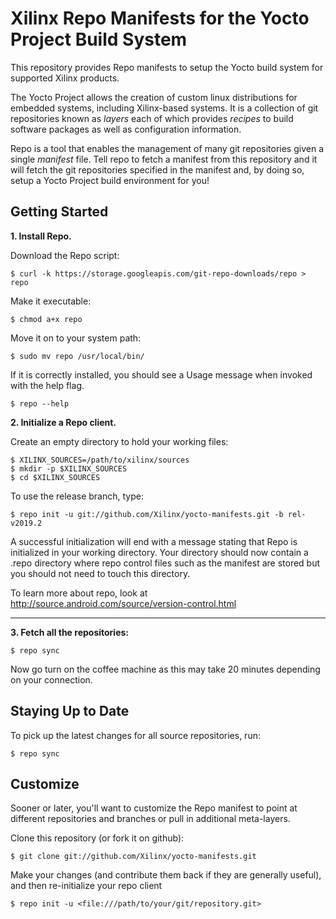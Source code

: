 Xilinx Repo Manifests for the Yocto Project Build System
=============================================
This repository provides Repo manifests to setup the Yocto build system for
supported Xilinx products.

The Yocto Project allows the creation of custom linux distributions for
embedded systems, including Xilinx-based systems.  It is a collection of git
repositories known as *layers* each of which provides *recipes* to build
software packages as well as configuration information.

Repo is a tool that enables the management of many git repositories given a
single *manifest* file.  Tell repo to fetch a manifest from this repository and
it will fetch the git repositories specified in the manifest and, by doing so,
setup a Yocto Project build environment for you!

Getting Started
---------------
**1.  Install Repo.**

Download the Repo script:

    $ curl -k https://storage.googleapis.com/git-repo-downloads/repo > repo

Make it executable:

    $ chmod a+x repo

Move it on to your system path:

    $ sudo mv repo /usr/local/bin/

If it is correctly installed, you should see a Usage message when invoked
with the help flag.

    $ repo --help

**2.  Initialize a Repo client.**

Create an empty directory to hold your working files:

    $ XILINX_SOURCES=/path/to/xilinx/sources
    $ mkdir -p $XILINX_SOURCES
    $ cd $XILINX_SOURCES

To use the release branch, type:

    $ repo init -u git://github.com/Xilinx/yocto-manifests.git -b rel-v2019.2

A successful initialization will end with a message stating that Repo is
initialized in your working directory. Your directory should now contain a
.repo directory where repo control files such as the manifest are stored but
you should not need to touch this directory.

To learn more about repo, look at http://source.android.com/source/version-control.html
***

**3.  Fetch all the repositories:**

    $ repo sync

Now go turn on the coffee machine as this may take 20 minutes depending on your
connection.

Staying Up to Date
------------------
To pick up the latest changes for all source repositories, run:

    $ repo sync

Customize
---------
Sooner or later, you'll want to customize the Repo manifest to point at
different repositories and branches or pull in additional meta-layers.

Clone this repository (or fork it on github):

    $ git clone git://github.com/Xilinx/yocto-manifests.git

Make your changes (and contribute them back if they are generally useful), and
then re-initialize your repo client

    $ repo init -u <file:///path/to/your/git/repository.git>
